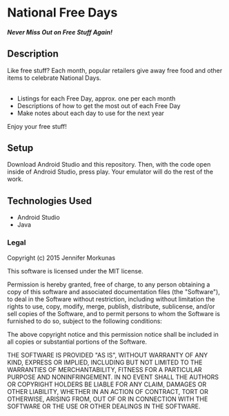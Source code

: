# National Free Days

##### Never Miss Out on Free Stuff Again!

## Description

Like free stuff? Each month, popular retailers give away free food and other items to celebrate National Days. <br><br>

- Listings for each Free Day, approx. one per each month
- Descriptions of how to get the most out of each Free Day
- Make notes about each day to use for the next year

Enjoy your free stuff!

## Setup

Download Android Studio and this repository. Then, with the code open inside of Android Studio, press play. Your emulator will do the rest of the work.

## Technologies Used

- Android Studio
- Java

### Legal



Copyright (c) 2015 Jennifer Morkunas

This software is licensed under the MIT license.

Permission is hereby granted, free of charge, to any person obtaining a copy
of this software and associated documentation files (the "Software"), to deal
in the Software without restriction, including without limitation the rights
to use, copy, modify, merge, publish, distribute, sublicense, and/or sell
copies of the Software, and to permit persons to whom the Software is
furnished to do so, subject to the following conditions:

The above copyright notice and this permission notice shall be included in
all copies or substantial portions of the Software.

THE SOFTWARE IS PROVIDED "AS IS", WITHOUT WARRANTY OF ANY KIND, EXPRESS OR
IMPLIED, INCLUDING BUT NOT LIMITED TO THE WARRANTIES OF MERCHANTABILITY,
FITNESS FOR A PARTICULAR PURPOSE AND NONINFRINGEMENT. IN NO EVENT SHALL THE
AUTHORS OR COPYRIGHT HOLDERS BE LIABLE FOR ANY CLAIM, DAMAGES OR OTHER
LIABILITY, WHETHER IN AN ACTION OF CONTRACT, TORT OR OTHERWISE, ARISING FROM,
OUT OF OR IN CONNECTION WITH THE SOFTWARE OR THE USE OR OTHER DEALINGS IN
THE SOFTWARE.